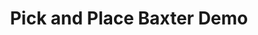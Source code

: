 ---
layout:            project
image:             /baxter-pick-place2.jpg
title:             Pick and Place Baxter Demo
demo:              https://github.com/jonrovira/baxter_work
requirements:      [OpenCV ROS package (cv2 and CvBridge),
                   Rethink Robotics Baxter robot,
                   Properly configured workspace for Baxter robot]
overview:          Use OpenCV to detect an object in Baxter's workspace and implement
                   motion and graps planning to manipulate one of Baxter's arms to grasp the object.
demo-instructions: ["Make sure 'Enable Networking' is unchecked in the networking menu of your
                   computer",
                   "Ensure that Baxter's ethernet cable is connected to your computer",
                   ["Open up a terminal and run Avahi's network address configuration daemon", "$ sudo avahi-autoipd eth0"],
                   ["In a new terminal, run the Baxter setup script (assuming it's properly configured) that is located in the root directory of your ROS workspace", "$ ./baxter.sh"],
                   ["Run the demo", "$ roslaunch 'pkg_name' pick_and_place.launch"]]
places-to-start:   [["Thresholding images by color example",
                   "opencv-srf.blogspot.ro/2010/09/object-detection-using-color-seperation.html"],
                   ["Worked Example of Visual Servoing", "sdk.rethinkrobotics.com/wiki/Worked_Example_Visual_Servoing"]]
---           